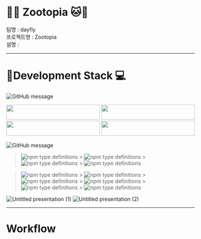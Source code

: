 # **:tiger::monkey_face: Zootopia :cat::dog:**

<p>
팀명 : dayfly<br>
프로젝트명 : Zootopia<br>
설명 :

---

# :rainbow:**Development Stack :computer:**

![GitHub message](https://img.shields.io/badge/STACK-FRONT-lightgrey?style=for-the-badge)

<img width="250px" height="40px" src="https://img.shields.io/badge/Front--end-javascript-yellow?style=flat-square&logo=JAVAscript"/>
<img width="250px" height="40px" src="https://img.shields.io/badge/Front--end-react-blue?style=flat-square&logo=react"/>
<img width="250px" height="40px" src="https://img.shields.io/badge/Front--end-HTML5-red?style=flat-square&logo=html5" />
<img width="250px" height="40px" src="https://img.shields.io/badge/Front--end-CSS3-blue?style=flat-square&logo=css3" />


![GitHub message](https://img.shields.io/badge/STACK-BACK-lightgrey?style=for-the-badge)

> ![npm type definitions](https://img.shields.io/badge/Back--end-node.js-green?style=flat-square&logo=node.js) > ![npm type definitions](https://img.shields.io/badge/Back--end-express-9cf?style=flat-square&logo=node.js) > ![npm type definitions](https://img.shields.io/badge/Back--end-mySQL-orange?style=flat-square&logo=mysql) > ![npm type definitions](https://img.shields.io/badge/back--end-JWT-purple?style=flat-square&logo=JSON%20Web%20Tokens)

> ![npm type definitions](https://img.shields.io/badge/Back--end-mongoose-darkgreen?style=flat-square) > ![npm type definitions](https://img.shields.io/badge/Back--end-mongoDB-darkgreen?style=flat-square) > ![npm type definitions](https://img.shields.io/badge/Back--end-Sequelize-blue?style=flat-square) > ![npm type definitions](https://img.shields.io/badge/Back--end-MySQL-skyblue?style=flat-square) > ![npm type definitions](https://img.shields.io/badge/Back--end-Socket.io-darkgrey?style=flat-square) > ![npm type definitions](https://img.shields.io/badge/Back--end-OAuth2.0-white?style=flat-square)

![Untitled presentation (1)](https://user-images.githubusercontent.com/68838884/102682428-b5ad3400-420c-11eb-9480-fcb08ee343ff.png)
![Untitled presentation (2)](https://user-images.githubusercontent.com/68838884/102682430-bcd44200-420c-11eb-9839-eff5347c3760.png)

---
# **Workflow**
